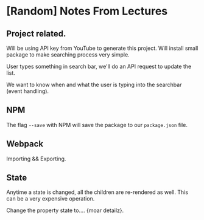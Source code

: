 # [Random] Notes From Lectures

## Project related.
Will be using API key from YouTube to generate this project.
Will install small package to make searching process very simple.

User types something in search bar, we'll do an API request to update the list.

We want to know when and what the user is typing into the searchbar (event handling).

## NPM
The flag `--save` with NPM will save the package to our `package.json` file.

## Webpack
Importing && Exporting.

## State

Anytime a state is changed, all the children are re-rendered as well. This can be a very expensive operation.

Change the property state to.... {moar detailz}.